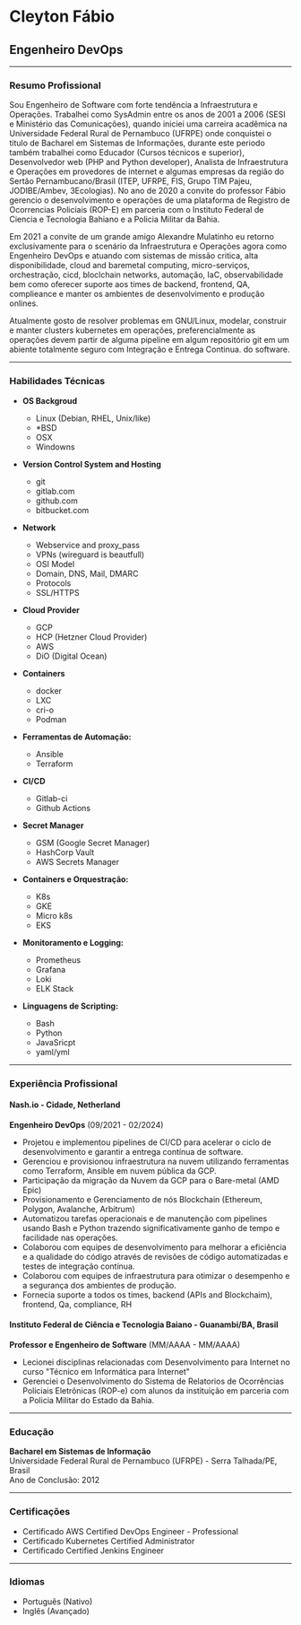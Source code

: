 # Cleyton Fábio 
## Engenheiro DevOps

---

### Resumo Profissional

Sou Engenheiro de Software com forte tendência a Infraestrutura e Operações. Trabalhei como SysAdmin entre os anos de 2001 a 2006 (SESI e Ministério das Comunicações), quando iniciei uma carreira acadêmica na Universidade Federal Rural de Pernambuco (UFRPE) onde conquistei o titulo de Bacharel em Sistemas de Informações, durante este periodo também trabalhei como Educador (Cursos técnicos e superior), Desenvolvedor web (PHP and Python developer), Analista de Infraestrutura e Operações em provedores de internet e algumas empresas da região do Sertão Pernambucano/Brasil (ITEP, UFRPE, FIS, Grupo TIM Pajeu, JODIBE/Ambev, 3Ecologias). No ano de 2020 a convite do professor Fábio gerencio o desenvolvimento e operações de uma plataforma de Registro de Ocorrencias Policiais (ROP-E) em parceria com o Instituto Federal de Ciencia e Tecnologia Bahiano e a Policia Militar da Bahia. 

Em 2021 a convite de um grande amigo Alexandre Mulatinho eu retorno exclusivamente para o scenário da Infraestrutura e Operações agora como Engenheiro DevOps e atuando com sistemas de missão critica, alta disponibilidade, cloud and baremetal computing, micro-serviços, orchestração, cicd, bloclchain networks, automação, IaC, observabilidade bem como oferecer suporte aos times de backend, frontend, QA, complieance e manter os ambientes de desenvolvimento e produção onlines.

Atualmente gosto de resolver problemas em GNU/Linux, modelar, construir e manter clusters kubernetes em operações, preferencialmente as operações devem partir de alguma pipeline em algum repositório git em um abiente totalmente seguro com Integração e Entrega Continua.
do software.

---

### Habilidades Técnicas

- **OS Backgroud**
  - Linux (Debian, RHEL, Unix/like)
  - *BSD
  - OSX
  - Windowns

- **Version Control System and Hosting**
  - git
  - gitlab.com
  - github.com
  - bitbucket.com

- **Network**
  - Webservice and proxy_pass
  - VPNs (wireguard is beautfull)
  - OSI Model
  - Domain, DNS, Mail, DMARC
  - Protocols
  - SSL/HTTPS

- **Cloud Provider**
  - GCP 
  - HCP (Hetzner Cloud Provider)
  - AWS 
  - DiO (Digital Ocean)

- **Containers**
  - docker
  - LXC
  - cri-o
  - Podman

- **Ferramentas de Automação:**
  - Ansible
  - Terraform

- **CI/CD**
  - Gitlab-ci
  - Github Actions

- **Secret Manager**
  - GSM (Google Secret Manager)
  - HashCorp Vault
  - AWS Secrets Manager

- **Containers e Orquestração:**
  - K8s
  - GKE
  - Micro k8s
  - EKS

- **Monitoramento e Logging:**
  - Prometheus
  - Grafana
  - Loki
  - ELK Stack

- **Linguagens de Scripting:**
  - Bash
  - Python
  - JavaSricpt
  - yaml/yml

---

### Experiência Profissional

#### Nash.io - Cidade, Netherland
**Engenheiro DevOps** (09/2021 - 02/2024)

- Projetou e implementou pipelines de CI/CD para acelerar o ciclo de desenvolvimento e garantir a entrega contínua de software.
- Gerenciou e provisionou infraestrutura na nuvem utilizando ferramentas como Terraform, Ansible em nuvem pública da GCP.
- Participação da migração da Nuvem da GCP para o Bare-metal (AMD Epic)
- Provisionamento e Gerenciamento de nós Blockchain (Ethereum, Polygon, Avalanche, Arbitrum) 
- Automatizou tarefas operacionais e de manutenção com pipelines usando Bash e Python trazendo significativamente ganho de tempo e facilidade nas operações.
- Colaborou com equipes de desenvolvimento para melhorar a eficiência e a qualidade do código através de revisões de código automatizadas e testes de integração contínua.
- Colaborou com equipes de infraestrutura para otimizar o desempenho e a segurança dos ambientes de produção.
- Fornecia suporte a todos os times, backend (APIs and Blockchaim), frontend, Qa, compliance, RH


#### Instituto Federal de Ciência e Tecnologia Baiano - Guanambi/BA, Brasil
**Professor e Engenheiro de Software** (MM/AAAA - MM/AAAA)

- Lecionei disciplinas relacionadas com Desenvolvimento para Internet no curso "Técnico em Informática para Internet"
- Gerenciei o Desenvolvimento do Sistema de Relatorios de Ocorrências Policiais Eletrônicas (ROP-e) com alunos da instituição em parceria com a Policia Militar do Estado da Bahia.

---

### Educação

**Bacharel em Sistemas de Informação**  
Universidade Federal Rural de Pernambuco (UFRPE) - Serra Talhada/PE, Brasil  
Ano de Conclusão: 2012

---

### Certificações

- Certificado AWS Certified DevOps Engineer - Professional
- Certificado Kubernetes Certified Administrator
- Certificado Certified Jenkins Engineer

---

### Idiomas

- Português (Nativo)
- Inglês (Avançado)

